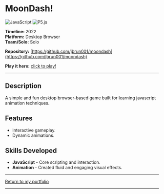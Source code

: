 # MoonDash! 
![JavaScript](https://img.shields.io/badge/JavaScript-%23F7DF1E.svg?style=for-the-badge&logo=javascript&logoColor=white) ![P5.js](https://img.shields.io/badge/P5.js-%23ED225D.svg?style=for-the-badge)

**Timeline:** 2022  
**Platform:** Desktop Browser  
**Team/Solo:** Solo  

**Repository:** [https://github.com/jbrun001/moondash](https://github.com/jbrun001/moondash)

**Play it here:** [click to play!](https://doc.gold.ac.uk/~jbrun001/programming/week7/index.html)

---

## Description
A simple and fun desktop browser-based game built for learning javascript animation techniques.

## Features
- Interactive gameplay.  
- Dynamic animations.  

## Skills Developed
- **JavaScript** - Core scripting and interaction.  
- **Animation** - Created fluid and engaging visual effects.  

---
[Return to my portfolio](https://jbrun001.github.io/allprojects.html)

---
